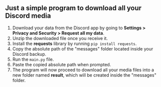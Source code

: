 ## Just a simple program to download all your Discord media
1. Download your data from the Discord app by going to **Settings > Privacy and Security > Request all my data**.
2. Unzip the downloaded file once you receive it.
3. Install the **requests** library by running ``pip install requests``.
4. Copy the absolute path of the "messages" folder located inside your Discord backup.
5. Run the ``main.py`` file.
6. Paste the copied absolute path when prompted.
7. The program will now proceed to download all your media files into a new folder named **result**, which will be created inside the "messages" folder.
